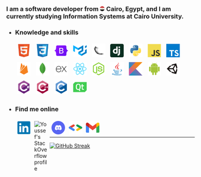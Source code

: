 <h3>
    I am a software developer from
        <img alt="Egypt" width="13px" title="Egypt"
        src="./imgs/egypt-logo.png"/>
    <b>Cairo, Egypt</b>, and I am currently studying <span title="Faculty of Computers and Artificial Intelligence">Information Systems at <b>Cairo University</b>.</span>
</h3>

<ul>
<li>
<h3> Knowledge and skills</h3>
<div>
<img style="padding:5px;" width="36px" title="HTML"
    src="./imgs/html5-original.svg"/>
    <img style="padding:5px;" width="36px" title="CSS"
    src="./imgs/css3-original.svg"/>
    <img style="padding:5px;" width="36px" title="Bootstrap"
    src="./imgs/bootstrap-original.svg"/>
        <img style="padding:5px;" width="36px" title="Material UI"
    src="./imgs/mui.svg"/>
    <img style="padding:5px;" width="36px" title="Flask"
    src="./imgs/flask-original.png"/>
    <img style="padding:5px;" width="36px" title="Django"
    src="./imgs/django-plain.svg"/>
    <img style="padding:5px;" width="36px" title="Python"
    src="./imgs/python-original.svg"/>
    <img style="padding:5px;" width="36px" title="Javascript"
    src="./imgs/javascript-original.svg"/>
    <img style="padding:5px;" width="36px" title="Typescript"
    src="./imgs/typescript.svg"/>
    <img style="padding:5px;" width="36px"title="Firebase"
    src="./imgs/firebase-plain.svg"/>
    <img style="padding:5px;" width="36px" title="MongoDB"
    src="./imgs/mongodb-original.svg"/>
    <img style="padding:5px;" width="36px" title="Express.js"
    src="./imgs/express-original.png"/>
    <img style="padding:5px;" width="36px" title="React.js"
    src="./imgs/react-original.svg"/>
    <img style="padding:5px;" width="36px" title="Node.js"
    src="./imgs/nodejs-original.svg"/>
    <img style="padding:5px;" width="36px" title="Java"
    src="./imgs/java-original.svg"/>
    <img style="padding:5px;" width="36px" title="Kotlin"
    src="./imgs/kotlin-original.svg"/>
    <img style="padding:5px;" width="36px" title="Android development"
    src="./imgs/android-plain.svg"/>
    <img style="padding:5px;" width="36px" title="Unity"
    src="./imgs/unity-original.png"/>
    <img style="padding:5px;" width="36px" title="C#"
    src="./imgs/csharp-original.svg"/>
    <img style="padding:5px;" width="36px" title="C++"
    src="./imgs/cplusplus-original.svg"/>
    <img style="padding:5px;" width="36px" title="C"
    src="./imgs/c-original.svg"/>
    <img style="padding:5px;" width="36px" title="Qt"
    src="./imgs/qt.svg"/>
</div>
</li>
<li>
<h3>Find me online</h3>
<div>

<a target="_blank" href="https://www.linkedin.com/in/youssef-attai/" title="My LinkedIn profile">
    <img style="padding:5px;" align="left"  alt="Youssef's LinkedIn profile" width="36px" 
    src="./imgs/linkedin-logo.svg"/>
</a>

<a target="_blank" href="https://stackoverflow.com/u/14174934/" title="My StackOverflow profile">
    <img style="padding:5px;" align="left"  alt="Youssef's StackOverflow profile" width="36px"
     src="./imgs/stackoverflow-logo.svg"/>
</a>

<a target="_blank" href="https://discord.com/users/832587472411820044/" title="My Discord">
    <img style="padding:5px;" align="left"  alt="Youssef's Discord" width="36px"
     src="./imgs/discord.svg"/>
</a>

<a target="_blank" href="https://g.dev/youssef-attai/" title="My Google Developer profile">
    <img style="padding:5px;" align="left"  alt="Youssef's Google Developer profile" width="36px" 
    src="./imgs/google-developers.svg"/>
</a>

<a target="_blank" href="mailto:youssefgalalnazem@gmail.com" title="Email me">
    <img style="padding:5px;" align="left" alt="Youssef's Gmail" width="36px" 
    src="./imgs/gmail.svg"/>
    <br/>
</a>
<br/>
</div>
</li>
</ul>

****

[![GitHub Streak](https://github-readme-streak-stats.herokuapp.com?user=youssef-attai&theme=dark&hide_border=true&stroke=840277&ring=89027C&background=DD272700&fire=FF00A3&currStreakNum=FF00A3&sideNums=FF00A3&currStreakLabel=FF00A3&sideLabels=FF00A3&dates=FF00A3)](https://git.io/streak-stats)
